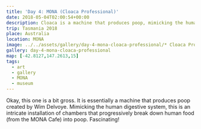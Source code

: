 ```yaml
---
title: 'Day 4: MONA (Cloaca Professional)'
date: 2018-05-04T02:00:54+00:00
description: Cloaca is a machine that produces poop, mimicking the human digestive system.
trip: Tasmania 2018
place: Australia
location: MONA
image: ../../assets/gallery/day-4-mona-cloaca-professional/* Cloaca Professional, entire chain.jpeg
gallery: day-4-mona-cloaca-professional
map: [-42.8127,147.2613,15]
tags:
  - art
  - gallery
  - MONA
  - museum
---
```

Okay, this one is a bit gross. It is essentially a machine that produces poop created by Wim Delvoye. Mimicking the human digestive system, this is an intricate installation of chambers that progressively break down human food (from the MONA Cafe) into poop. Fascinating!
